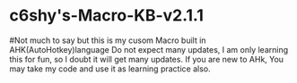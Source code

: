 # c6shy's-Macro-KB-v2.1.1
#Not much to say but this is my cusom Macro built in AHK(AutoHotkey)language
Do not expect many updates, I am only learning this for fun, so I doubt it will get many updates.
If you are new to AHk, You may take my code and use it as learning practice also.

